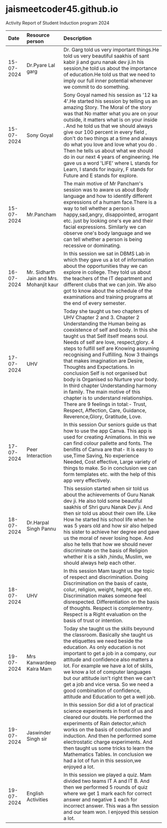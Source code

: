# jaismeetcoder45.github.io
Activity Report of Student Induction program 2024

|Date|Resource person|Description|
|:-|:-|:-|
|15-07-2024|Dr.Pyare Lal garg| Dr. Garg told us very important things.He told us very beautiful saakhis of sant kabir ji and guru nanak dev ji.In his session,he told us about the importance of education.He told us that we need to imply our full inner potential whenever we commit to do something.|
|15-07-2024|Sony Goyal|Sony Goyal named his session as '12 ka 4'.He started his session by telling us an amazing Story. The Moral of the story was that No matter what you are on your outside, it matters what is on your inside . And he told us that we should always give our 100 percent in every field , don't do two things at a time and always do what you love and love what you do . Then he tells us about what we should do in our next 4 years of engineering. He gave us a word 'LIFE' where L stands for Learn, I stands for inquiry, F stands for Future and E stands for explore.|
|15-07-2024|Mr.Pancham|The main motive of Mr Pancham's session was to aware us about Body language and how to identify different expressions of a humam face.There is a way to tell whether a person is happy,sad,angry, disappointed, arrogant etc. just by looking one's eye and their facial expressions. Similarly we can observe one's body language and we can tell whether a person is being recessive or dominating.|
|16-07-2024|Mr. Sidharth Jain and Mrs. Mohanjit kaur|In this session we sat in DBMS Lab in which they gave us a lot of information about the opportunities thay we can explore in college. They told us about the teachers of the IT department and different clubs that we can join. We also got to know about the schedule of the examinations and training programs at the end of every semester.|
|17-07-2024|UHV|Today she taught us two chapters of UHV Chapter 2 and 3. Chapter 2 Understanding the Human being as coexistence of self and body. In this she taught us that Self itself means soul. Needs of self are love, respect,glory. 4 steps to fulfill self are Knowing assuming recognising and Fulfilling. Now 3 thaings that makes imagination are Desire, Thoughts and Expectations. In conclusion Self is not organised but body is Organised so Nurture your body. In third chapter Understanding harmony in family. The main motive of this chapter is to understand relationships. There are 9 feelings in total:- Trust, Respect, Affection, Care, Guidance, Reverence,Glory, Gratitude, Love.|
|17-07-2024|Peer Interaction|In this session Our seniors guide us that how to use the app Canva. This app is used for creating Animations. In this we can find colour pallette and fonts. The benifits of Canva are that- It is easy to use,Time Saving, No experience Needed, Cost effective, Large variety of things to make. So in conclusion we can form templates etc. with the help of this app very effectively.|
|18-07-2024|Dr.Harpal Singh Pannu|This session started when sir told us about the achievements of Guru Nanak dev ji. He also told some beautiful saakhis of Shri guru Nanak Dev ji. And then sir told us about their own life. Like How he started his school life when he was 5 years old and how sir also helped his sister to achieve her degree and gave us the moral of never losing hope. And also he tells that how we should never discriminate on the basis of Religion whether it is a sikh ,hindu, Muslim, we should always help each other.|
|18-07-2024|UHV|In this session Mam taught us the topic of respect and discrimination. Doing Discrimination on the basis of caste, colur, religion, weight, height, age etc. Discrimination makes someone feel disrespected. Differentiation on the basis of thoughts. Respect is complementry. Respect is a Right evaluation on the basis of trust or intention.|
|19-07-2024|Mrs Kanwardeep Kalra Mam|Today she taught us the skills beyound the classroom. Basically she taught us the etiquettes we need beside the education. As only education is not important to get a job in a company, our attitude and confidence also matters a lot. For example we have a lot of skills, we know a lot of computer languages but our attitude isn't right then we can't get a job and vice versa. So we need a good combination of confidence, attitude and Education to get a well job.
|19-07-2024|Jaswinder Singh sir|In this session Sor did a lot of practical science experiments in front of us and cleared our doubts. He performed the experiments of Rain detector,which works on the basis of conduction and induction. And then he performed some electrostatic charge experiments. And then taught us some tricks to learn the Mathematics Tables. In conclusion we had a lot of fun in this session,we enjoyed a lot.
|19-07-2024|English Activities|In this session we played a quiz. Mam divided two teams IT A and IT B. And then we performed 5 rounds of quiz where we get 1 mark each for correct answer and negative 1 each for incorrect answer. This was a fhn session and our team won. I enjoyed this session a lot.
